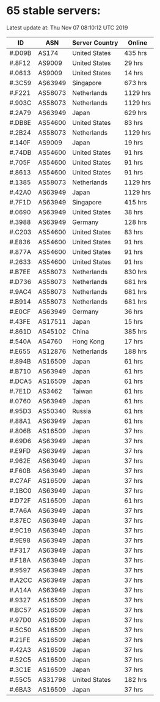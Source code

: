 # 65 stable servers:

Latest update at: Thu Nov 07 08:10:12 UTC 2019

| ID | ASN | Server Country | Online |
| -- | --- | -------------- | ------ |
| #.D09B | AS174 | United States | 435 hrs |
| #.8F12 | AS9009 | United States | 29 hrs |
| #.0613 | AS9009 | United States | 14 hrs |
| #.3C59 | AS63949 | Singapore | 673 hrs |
| #.F221 | AS58073 | Netherlands | 1129 hrs |
| #.903C | AS58073 | Netherlands | 1129 hrs |
| #.2A79 | AS63949 | Japan | 629 hrs |
| #.DB8E | AS54600 | United States | 83 hrs |
| #.2B24 | AS58073 | Netherlands | 1129 hrs |
| #.140F | AS9009 | Japan | 19 hrs |
| #.74DB | AS54600 | United States | 91 hrs |
| #.705F | AS54600 | United States | 91 hrs |
| #.8613 | AS54600 | United States | 91 hrs |
| #.1385 | AS58073 | Netherlands | 1129 hrs |
| #.42A0 | AS63949 | Japan | 1129 hrs |
| #.7F1D | AS63949 | Singapore | 415 hrs |
| #.0690 | AS63949 | United States | 38 hrs |
| #.3988 | AS63949 | Germany | 128 hrs |
| #.C203 | AS54600 | United States | 83 hrs |
| #.E836 | AS54600 | United States | 91 hrs |
| #.877A | AS54600 | United States | 91 hrs |
| #.2633 | AS54600 | United States | 91 hrs |
| #.B7EE | AS58073 | Netherlands | 830 hrs |
| #.D736 | AS58073 | Netherlands | 681 hrs |
| #.9AC4 | AS58073 | Netherlands | 681 hrs |
| #.B914 | AS58073 | Netherlands | 681 hrs |
| #.E0CF | AS63949 | Germany | 36 hrs |
| #.43FE | AS17511 | Japan | 15 hrs |
| #.861D | AS45102 | China | 385 hrs |
| #.540A | AS4760 | Hong Kong | 17 hrs |
| #.E655 | AS12876 | Netherlands | 188 hrs |
| #.894B | AS16509 | Japan | 61 hrs |
| #.B710 | AS63949 | Japan | 61 hrs |
| #.DCA5 | AS16509 | Japan | 61 hrs |
| #.7E1D | AS3462 | Taiwan | 61 hrs |
| #.0760 | AS63949 | Japan | 61 hrs |
| #.95D3 | AS50340 | Russia | 61 hrs |
| #.88A1 | AS63949 | Japan | 61 hrs |
| #.806B | AS16509 | Japan | 37 hrs |
| #.69D6 | AS63949 | Japan | 37 hrs |
| #.E9FD | AS63949 | Japan | 37 hrs |
| #.962E | AS63949 | Japan | 37 hrs |
| #.F60B | AS63949 | Japan | 37 hrs |
| #.C7AF | AS16509 | Japan | 37 hrs |
| #.1BC0 | AS63949 | Japan | 37 hrs |
| #.D72F | AS16509 | Japan | 61 hrs |
| #.7A6A | AS63949 | Japan | 37 hrs |
| #.87EC | AS63949 | Japan | 37 hrs |
| #.9C19 | AS63949 | Japan | 37 hrs |
| #.9E98 | AS63949 | Japan | 37 hrs |
| #.F317 | AS63949 | Japan | 37 hrs |
| #.F18A | AS63949 | Japan | 37 hrs |
| #.9597 | AS63949 | Japan | 37 hrs |
| #.A2CC | AS63949 | Japan | 37 hrs |
| #.A14A | AS63949 | Japan | 37 hrs |
| #.9327 | AS16509 | Japan | 37 hrs |
| #.BC57 | AS16509 | Japan | 37 hrs |
| #.97D0 | AS16509 | Japan | 37 hrs |
| #.5C50 | AS16509 | Japan | 37 hrs |
| #.21FE | AS16509 | Japan | 37 hrs |
| #.42A3 | AS16509 | Japan | 37 hrs |
| #.52C5 | AS16509 | Japan | 37 hrs |
| #.3C1E | AS16509 | Japan | 37 hrs |
| #.55C5 | AS31798 | United States | 182 hrs |
| #.6BA3 | AS16509 | Japan | 37 hrs |

